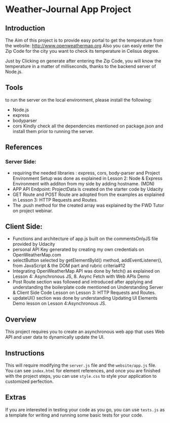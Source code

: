 # Weather-Journal App Project

## Introduction
The Aim of this project is to provide easy portal to get the temperature from the website: http://www.openweathermap.org
Also you can easly enter the Zip Code for the city you want to check its temperature in Celisus degree.

Just by Clicking on generate after entering the Zip Code, you will know the temperature in a matter of milliseconds, thanks to the backend server of Node.js.

## Tools
to run the server on the local environment, please install the following:
- Node.js
- express
- bodyparser
- cors
Kindly check all the dependencies mentioned on package.json and install them prior to running the server.

## References
### Server Side: 
- requiring the needed libraries : express, cors, body-parser and Project Environment Setup was done as explained in Lesson 2: Node & Express Environment with additon from my side by adding hostname. (MDN)
- APP API Endpoint: ProjectData is created on the starter code by Udacity
- GET Route and POST Route are adopted from the examples as explained in Lesson 3: HTTP Requests and Routes.
- The .push method for the created array was explained by the FWD Tutor on project webinar.

 ## Client Side:
 - Functions and architecture of app.js built on the commentsOnlyJS file provided by Udacity
 - personal API Key generated by creating my own credentials on OpenWeatherMap.com
 - selectButton selected by getElementById() method, addEventListener(), from JavaScript & the DOM part and rubric criteria#12
 - Integrating OpenWeatherMap API was done by fetch() as explained on Lesson 4: Asynchronous JS, 8. Async Fetch with Web APIs Demo
 - Post Route section was followed and introduced after applying and understanding the boilerplate code mentioned on Understanding Server & Client Side Code Lesson on Lesson 3: HTTP Requests and Routes.
 - updateUI() section was done by understanding Updating UI Elements Demo lesson on Lesson 4:Asynchronous JS.

## Overview
This project requires you to create an asynchronous web app that uses Web API and user data to dynamically update the UI. 

## Instructions
This will require modifying the `server.js` file and the `website/app.js` file. You can see `index.html` for element references, and once you are finished with the project steps, you can use `style.css` to style your application to customized perfection.

## Extras
If you are interested in testing your code as you go, you can use `tests.js` as a template for writing and running some basic tests for your code.


